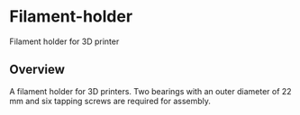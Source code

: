 # Filament-holder
Filament holder for 3D printer

## Overview

A filament holder for 3D printers. Two bearings with an outer diameter of 22 mm and six tapping screws are required for assembly.
